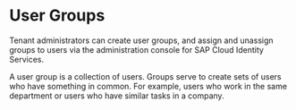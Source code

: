 <!-- loioddd067c899f94e2f9006cc4dd417be80 -->

# User Groups

Tenant administrators can create user groups, and assign and unassign groups to users via the administration console for SAP Cloud Identity Services.



A user group is a collection of users. Groups serve to create sets of users who have something in common. For example, users who work in the same department or users who have similar tasks in a company.

